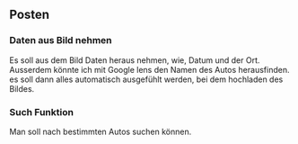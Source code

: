 ## Posten
### Daten aus Bild nehmen
Es soll aus dem Bild Daten heraus nehmen, wie, Datum und der Ort.
Ausserdem könnte ich mit Google lens den Namen des Autos herausfinden.
es soll dann alles automatisch ausgefühlt werden, bei dem hochladen des Bildes.

### Such Funktion
Man soll nach bestimmten Autos suchen können.